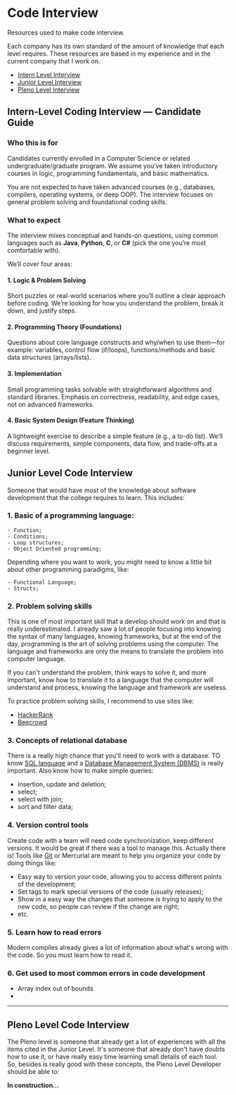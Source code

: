 # Code Interview

Resources used to make code interview.

Each company has its own standard of the amount of knowledge that each level requires. These resources are based in my experience and in the current company that I work on.

- [Intern Level Interview](#intern-level-coding-interview--candidate-guide)
- [Junior Level Interview](#junior-level-code-interview)
- [Pleno Level Interview](#pleno-level-code-interview)

## Intern-Level Coding Interview — Candidate Guide

### Who this is for

Candidates currently enrolled in a Computer Science or related undergraduate/graduate program. We assume you’ve taken introductory courses in logic, programming fundamentals, and basic mathematics.

You are not expected to have taken advanced courses (e.g., databases, compilers, operating systems, or deep OOP). The interview focuses on general problem solving and foundational coding skills.

### What to expect

The interview mixes conceptual and hands-on questions, using common languages such as **Java**, **Python**, **C**, or **C#** (pick the one you’re most comfortable with).

We’ll cover four areas:

#### 1. Logic & Problem Solving

Short puzzles or real-world scenarios where you’ll outline a clear approach before coding. We’re looking for how you understand the problem, break it down, and justify steps.

#### 2. Programming Theory (Foundations)

Questions about core language constructs and why/when to use them—for example: variables, control flow (if/loops), functions/methods and basic data structures (arrays/lists).

#### 3. Implementation

Small programming tasks solvable with straightforward algorithms and standard libraries. Emphasis on correctness, readability, and edge cases, not on advanced frameworks.

#### 4. Basic System Design (Feature Thinking)

A lightweight exercise to describe a simple feature (e.g., a to-do list). We’ll discuss requirements, simple components, data flow, and trade-offs at a beginner level.


## Junior Level Code Interview

Someone that would have most of the knowledge about software development that the college requires to learn. This includes:

### 1. Basic of a programming language:
    - Function;
    - Conditions;
    - Loop structures;
    - Object Oriented programming;   
Depending where you want to work, you might need to know a little bit about other programming paradigms, like:

    - Functional Language;
    - Structs;

### 2. Problem solving skills

This is one of most important skill that a develop should work on and that is really underestimated. I already saw a lot of people focusing into knowing the syntax of many languages, knowing frameworks, but at the end of the day, programming is the art of solving problems using the computer. The language and frameworks are only the means to translate the problem into computer language.

If you can't understand the problem, think ways to solve it, and more important, know how to translate it to a language that the computer will understand and process, knowing the language and framework are useless.

To practice problem solving skills, I recommend to use sites like:

- [HackerRank](https://www.hackerrank.com/)
- [Beecrowd](https://www.beecrowd.com.br/judge/pt/login?origem=1)

### 3. Concepts of relational database

There is a really high chance that you'll need to work with a database. TO know [SQL language](https://www.w3schools.com/sql/) and a [Database Management System (DBMS)](https://www.techopedia.com/definition/24361/database-management-systems-dbms) is really important. Also know how to make simple queries:

- insertion, update and deletion;
- select;
- select with join;
- sort and filter data;
    
### 4. Version control tools

Create code with a team will need code synchronization, keep different versions. It would be great if there was a tool to manage this. Actually there is! Tools like [Git](https://git-scm.com/) or Mercurial are meant to help you organize your code by doing things like:

- Easy way to version your code, allowing you to access different points of the development;
- Set tags to mark special versions of the code (usually releases);
- Show in a easy way the changes that someone is trying to apply to the new code, so people can review if the change are right;
- etc.

### 5. Learn how to read errors

Modern compiles already gives a lot of information about what's wrong with the code. So you must
learn how to read it.


### 6. Get used to most common errors in code development

- Array index out of bounds
- 

---

## Pleno Level Code Interview

The Pleno level is someone that already get a lot of experiences with all the items cited in the Junior Level. It's someone that already don't have doubts how to use it, or have really easy time learning small details of each tool. 
So, besides is really good with these concepts, the Pleno Level Developer should be able to:

**In construction...**
